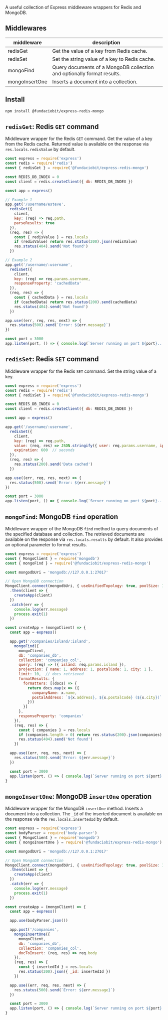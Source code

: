 A useful collection of Express middleware wrappers for Redis and MongoDB.

## Middlewares

| middleware    | description                                           |
|---------------|-----------------------------------------------------------------------|
| redisGet      | Get the value of a key from Redis cache.                              |
| redisSet      | Set the string value of a key to Redis cache.                         |
| mongoFind     | Query documents of a MongoDB collection and optionally format results.|
| mongoInsertOne| Inserts a document into a collection.                                 |

## Install

```bash
npm install @fundaciobit/express-redis-mongo
```

## `redisGet`: Redis `GET` command
Middleware wrapper for the Redis `GET` command. Get the value of a key from the Redis cache. Returned value is available on the response via `res.locals.redisValue` by default.

```js
const express = require('express')
const redis = require('redis')
const { redisGet } = require('@fundaciobit/express-redis-mongo')

const REDIS_DB_INDEX = 0
const client = redis.createClient({ db: REDIS_DB_INDEX })

const app = express()

// Example 1
app.get('/username/esteve',
  redisGet({
    client,
    key: (req) => req.path,
    parseResults: true
  }),
  (req, res) => {
    const { redisValue } = res.locals
    if (redisValue) return res.status(200).json(redisValue)
    res.status(404).send('Not found')
  })

// Example 2
app.get('/username/:username',
  redisGet({
    client,
    key: (req) => req.params.username,
    responseProperty: 'cachedData'
  }),
  (req, res) => {
    const { cachedData } = res.locals
    if (cachedData) return res.status(200).send(cachedData)
    res.status(404).send('Not found')
  })

app.use((err, req, res, next) => {
  res.status(500).send(`Error: ${err.message}`)
})

const port = 3000
app.listen(port, () => { console.log(`Server running on port ${port}...`) })

```

## `redisSet`: Redis `SET` command
Middleware wrapper for the Redis `SET` command. Set the string value of a key.

```js
const express = require('express')
const redis = require('redis')
const { redisSet } = require('@fundaciobit/express-redis-mongo')

const REDIS_DB_INDEX = 0
const client = redis.createClient({ db: REDIS_DB_INDEX })

const app = express()

app.get('/username/:username',
  redisSet({
    client,
    key: (req) => req.path,
    value: (req, res) => JSON.stringify({ user: req.params.username, ip: req.ip }),
    expiration: 600  // seconds
  }),
  (req, res) => {
    res.status(200).send('Data cached')
  })

app.use((err, req, res, next) => {
  res.status(500).send(`Error: ${err.message}`)
})

const port = 3000
app.listen(port, () => { console.log(`Server running on port ${port}...`) })

```

## `mongoFind`: MongoDB `find` operation
Middleware wrapper of the MongoDB `find` method to query documents of the specified database and collection. The retrieved documents are available on the response via `res.locals.results` by default. It also provides an optional parameter to format results.

```js
const express = require('express')
const { MongoClient } = require('mongodb')
const { mongoFind } = require('@fundaciobit/express-redis-mongo')

const mongodbUri = 'mongodb://127.0.0.1:27017'

// Open MongoDB connection
MongoClient.connect(mongodbUri, { useUnifiedTopology: true, poolSize: 10 })
  .then(client => {
    createApp(client)
  })
  .catch(err => {
    console.log(err.message)
    process.exit(1)
  })

const createApp = (mongoClient) => {
  const app = express()

  app.get('/companies/island/:island',
    mongoFind({
      mongoClient,
      db: 'companies_db',
      collection: 'companies_col',
      query: (req) => ({ island: req.params.island }),
      projection: { name: 1, address: 1, postalCode: 1, city: 1 },
      limit: 10,  // docs retrieved
      formatResults: {
        formatters: [(docs) => {
          return docs.map(x => ({
            companyName: x.name,
            postalAddress: `${x.address}, ${x.postalCode} (${x.city})`
          }))
        }]
      },
      responseProperty: 'companies'
    }),
    (req, res) => {
      const { companies } = res.locals
      if (companies.length > 0) return res.status(200).json(companies)
      res.status(404).send('Not found')
    })

  app.use((err, req, res, next) => {
    res.status(500).send(`Error: ${err.message}`)
  })

  const port = 3000
  app.listen(port, () => { console.log(`Server running on port ${port}...`) })
}
```

## `mongoInsertOne`: MongoDB `insertOne` operation
Middleware wrapper for the MongoDB `insertOne` method. Inserts a document into a collection. The `_id` of the inserted document is available on the response via the `res.locals.insertedId` by default.

```js
const express = require('express')
const bodyParser = require('body-parser')
const { MongoClient } = require('mongodb')
const { mongoInsertOne } = require('@fundaciobit/express-redis-mongo')

const mongodbUri = 'mongodb://127.0.0.1:27017'

// Open MongoDB connection
MongoClient.connect(mongodbUri, { useUnifiedTopology: true, poolSize: 10 })
  .then(client => {
    createApp(client)
  })
  .catch(err => {
    console.log(err.message)
    process.exit(1)
  })

const createApp = (mongoClient) => {
  const app = express()

  app.use(bodyParser.json())

  app.post('/companies',
    mongoInsertOne({
      mongoClient,
      db: 'companies_db',
      collection: 'companies_col',
      docToInsert: (req, res) => req.body
    }),
    (req, res) => {
      const { insertedId } = res.locals
      res.status(200).json({ _id: insertedId })
    })

  app.use((err, req, res, next) => {
    res.status(500).send(`Error: ${err.message}`)
  })

  const port = 3000
  app.listen(port, () => { console.log(`Server running on port ${port}...`) })
}
```
